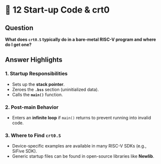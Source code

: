 # 🚀 12 Start-up Code & crt0

## Question

**What does `crt0.S` typically do in a bare-metal RISC-V program and where do I get one?**

## Answer Highlights

### 1. Startup Responsibilities
- Sets up the **stack pointer**.
- Zeroes the **`.bss`** section (uninitialized data).
- Calls the **`main()`** function.

### 2. Post-main Behavior
- Enters an **infinite loop** if `main()` returns to prevent running into invalid code.

### 3. Where to Find `crt0.S`
- Device-specific examples are available in many RISC-V SDKs (e.g., SiFive SDK).
- Generic startup files can be found in open-source libraries like **Newlib**.
